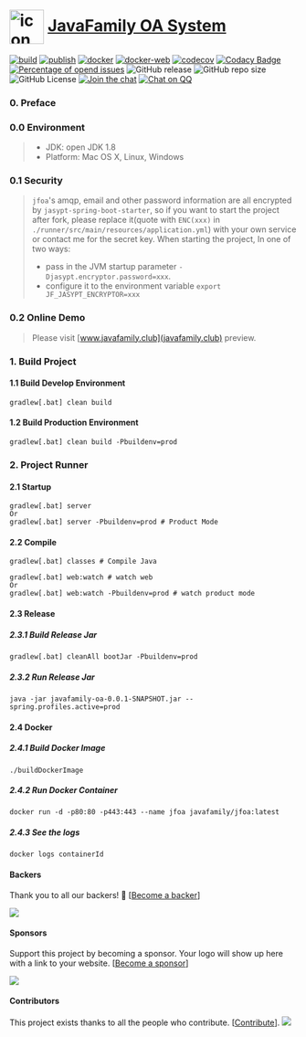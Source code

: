 # <a href="https://javafamilyclub.github.io/jfoa/"><img width="60px" align="center" src="https://s1.ax1x.com/2020/08/28/donrLD.png" alt="icon"/></a> [JavaFamily OA System](https://javafamilyclub.github.io/jfoa) 

[![build](https://github.com/JavaFamilyClub/jfoa/actions/workflows/build.yml/badge.svg)](https://github.com/JavaFamilyClub/jfoa/actions/workflows/build.yml "Build Status")
[![publish](https://github.com/JavaFamilyClub/jfoa/actions/workflows/publish.yml/badge.svg)](https://github.com/JavaFamilyClub/jfoa/actions/workflows/publish.yml "Publish Status")
[![docker](https://github.com/JavaFamilyClub/jfoa/actions/workflows/docker.yml/badge.svg)](https://github.com/JavaFamilyClub/jfoa/actions/workflows/docker.yml "Docker Build Status")
[![docker-web](https://github.com/JavaFamilyClub/jfoa/actions/workflows/docker-web.yml/badge.svg)](https://github.com/JavaFamilyClub/jfoa/actions/workflows/docker-web.yml "Docker web Build Status")
[![codecov](https://codecov.io/gh/JavaFamilyClub/jfoa/branch/master/graph/badge.svg)](https://codecov.io/gh/JavaFamilyClub/jfoa)
[![Codacy Badge](https://app.codacy.com/project/badge/Grade/d107816830da43caa3f4f848dadb72e8)](https://www.codacy.com/gh/JavaFamilyClub/jfoa/dashboard?utm_source=github.com&amp;utm_medium=referral&amp;utm_content=JavaFamilyClub/jfoa&amp;utm_campaign=Badge_Grade)
[![Percentage of opend issues](http://isitmaintained.com/badge/open/javafamilyclub/jfoa.svg)](https://github.com/JavaFamilyClub/jfoa/issues "Percentage of issues still open")
![GitHub release](https://img.shields.io/github/release-pre/JavaFamilyClub/jfoa)
![GitHub repo size](https://img.shields.io/github/repo-size/JavaFamilyClub/jfoa)
![GitHub License](https://img.shields.io/github/license/JavaFamilyClub/jfoa)
[![Join the chat](https://badges.gitter.im/javafamilychat/jfoa.svg)](https://gitter.im/javafamilychat/jfoa?utm_source=badge&utm_medium=badge&utm_campaign=pr-badge&utm_content=badge)
[![Chat on QQ](https://img.shields.io/badge/chat-on%20QQ-ff69b4.svg)](https://jq.qq.com/?_wv=1027&k=d3NIuw7P)

### 0. Preface
### 0.0 Environment

> * JDK: open JDK 1.8
> * Platform: Mac OS X, Linux, Windows

### 0.1 Security

>  `jfoa`'s amqp, email and other password information are all encrypted by `jasypt-spring-boot-starter`, so if you want to start the project after fork, please replace it(quote with `ENC(xxx)` in `./runner/src/main/resources/application.yml`) with your own service or contact me for the secret key.
>  When starting the project, In one of two ways:
>  * pass in the JVM startup parameter `-Djasypt.encryptor.password=xxx`. 
>  * configure it to the environment variable `export JF_JASYPT_ENCRYPTOR=xxx`

### 0.2 Online Demo

> Please visit [www.javafamily.club](javafamily.club) preview.

### 1. Build Project
#### 1.1 Build Develop Environment
``` shell script
gradlew[.bat] clean build
```

#### 1.2 Build Production Environment
``` shell script
gradlew[.bat] clean build -Pbuildenv=prod
```

### 2. Project Runner
#### 2.1 Startup
``` shell script
gradlew[.bat] server
Or
gradlew[.bat] server -Pbuildenv=prod # Product Mode
```

#### 2.2 Compile
```shell script
gradlew[.bat] classes # Compile Java 
```

```shell script
gradlew[.bat] web:watch # watch web
Or
gradlew[.bat] web:watch -Pbuildenv=prod # watch product mode
```

#### 2.3 Release
##### 2.3.1 Build Release Jar

```shell script
gradlew[.bat] cleanAll bootJar -Pbuildenv=prod
```

##### 2.3.2 Run Release Jar

```shell script
java -jar javafamily-oa-0.0.1-SNAPSHOT.jar --spring.profiles.active=prod
```

#### 2.4 Docker
##### 2.4.1 Build Docker Image

```shell script
./buildDockerImage
```

##### 2.4.2 Run Docker Container

```shell script
docker run -d -p80:80 -p443:443 --name jfoa javafamily/jfoa:latest
```

##### 2.4.3 See the logs

```shell script
docker logs containerId
```

#### Backers

Thank you to all our backers! 🙏 [[Become a backer](https://opencollective.com/jfoa#backer)]

<a href="https://opencollective.com/jfoa#backer" target="_blank"><img src="https://opencollective.com/jfoa/backer.svg?width=890"></a>

#### Sponsors

Support this project by becoming a sponsor. Your logo will show up here with a link to your website. [[Become a sponsor](https://opencollective.com/jfoa#sponsor)]

<a href="https://opencollective.com/jfoa/sponsor/0/website" target="_blank"><img src="https://opencollective.com/jfoa/sponsor/0/avatar.svg"></a>

#### Contributors

This project exists thanks to all the people who contribute. [[Contribute](CONTRIBUTING.md)].
<a href="https://github.com/JavaFamilyClub/jfoa/graphs/contributors"><img src="https://opencollective.com/jfoa/contributors.svg?width=890" /></a>
